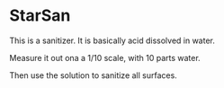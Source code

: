 # StarSan
This is a sanitizer. It is basically acid dissolved in water.

Measure it out ona a 1/10 scale, with 10 parts water.

Then use the solution to sanitize all surfaces.